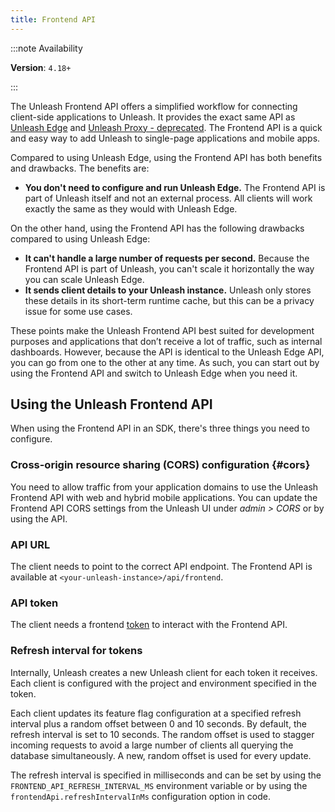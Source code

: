 ```yaml
---
title: Frontend API
---
```


:::note Availability

**Version**: `4.18+`

:::

The Unleash Frontend API offers a simplified workflow for connecting client-side applications to Unleash. It provides the exact same API as [Unleash Edge](https://docs.getunleash.io/reference/unleash-edge) and [Unleash Proxy - deprecated](../generated/unleash-proxy.md). The Frontend API is a quick and easy way to add Unleash to single-page applications and mobile apps.

Compared to using Unleash Edge, using the Frontend API has both benefits and drawbacks. The benefits are:

- **You don't need to configure and run Unleash Edge.** The Frontend API is part of Unleash itself and not an external process. All clients will work exactly the same as they would with Unleash Edge.

On the other hand, using the Frontend API has the following drawbacks compared to using Unleash Edge:

- **It can't handle a large number of requests per second.** Because the Frontend API is part of Unleash, you can't scale it horizontally the way you can scale Unleash Edge.
- **It sends client details to your Unleash instance.** Unleash only stores these details in its short-term runtime cache, but this can be a privacy issue for some use cases.

These points make the Unleash Frontend API best suited for development purposes and applications that don’t receive a lot of traffic, such as internal dashboards. However, because the API is identical to the Unleash Edge API, you can go from one to the other at any time. As such, you can start out by using the Frontend API and switch to Unleash Edge when you need it.

## Using the Unleash Frontend API

When using the Frontend API in an SDK, there's three things you need to configure.

### Cross-origin resource sharing (CORS) configuration {#cors}

You need to allow traffic from your application domains to use the Unleash Frontend API with web and hybrid mobile applications. You can update the Frontend API CORS settings from the Unleash UI under _admin \> CORS_ or by using the API.

### API URL

The client needs to point to the correct API endpoint. The Frontend API is available at `<your-unleash-instance>/api/frontend`.

<!-- Point to the API docs when they're published -->

### API token

The client needs a frontend [token](../reference/api-tokens-and-client-keys.mdx#frontend-tokens) to interact with the Frontend API.

### Refresh interval for tokens

Internally, Unleash creates a new Unleash client for each token it receives. Each client is configured with the project and environment specified in the token.

Each client updates its feature flag configuration at a specified refresh interval plus a random offset between 0 and 10 seconds. By default, the refresh interval is set to 10 seconds. The random offset is used to stagger incoming requests to avoid a large number of clients all querying the database simultaneously. A new, random offset is used for every update.

The refresh interval is specified in milliseconds and can be set by using the `FRONTEND_API_REFRESH_INTERVAL_MS` environment variable or by using the `frontendApi.refreshIntervalInMs` configuration option in code.
